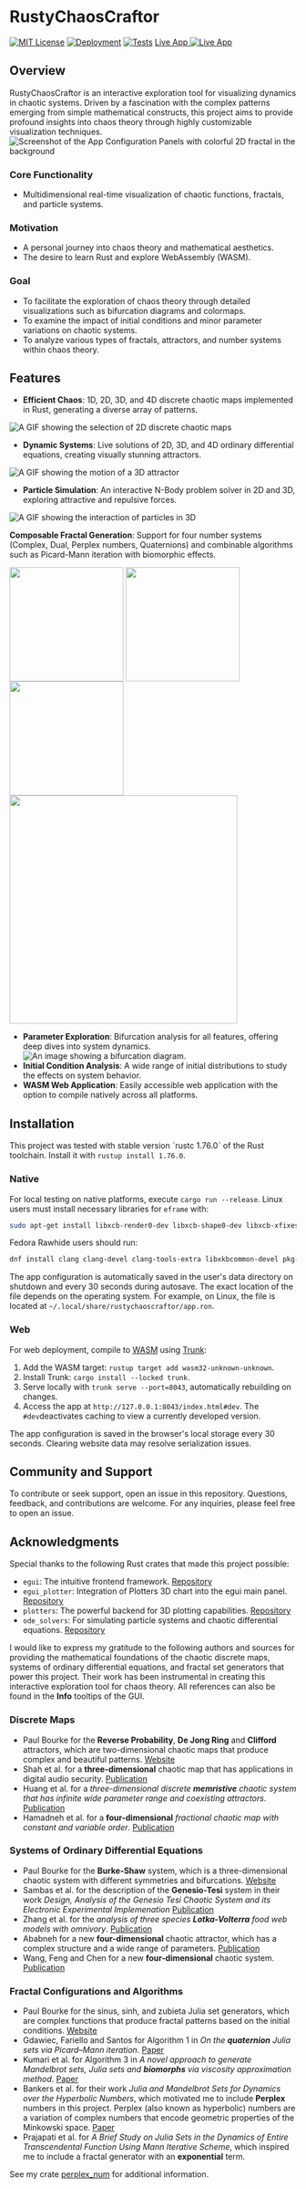 # RustyChaosCraftor
[![MIT License](https://img.shields.io/badge/license-MIT-blue.svg)](./LICENSE) [![Deployment](https://github.com/tomtuamnuq/rusty-chaos-craftor/actions/workflows/pages.yml/badge.svg)](https://github.com/tomtuamnuq/rusty-chaos-craftor/actions/workflows/pages.yml) 
[![Tests](https://github.com/tomtuamnuq/rusty-chaos-craftor/actions/workflows/test.yml/badge.svg)](https://github.com/tomtuamnuq/rusty-chaos-craftor/actions/workflows/test.yml) 
[Live App ![Live App](./assets/icon_ios_touch_192.png)](https://tomtuamnuq.github.io/rusty-chaos-craftor/) 
## Overview
RustyChaosCraftor is an interactive exploration tool for visualizing dynamics in chaotic systems. Driven by a fascination with the complex patterns emerging from simple mathematical constructs, this project aims to provide profound insights into chaos theory through highly customizable visualization techniques.
![Screenshot of the App Configuration Panels with colorful 2D fractal in the background](./assets/screenshots/conf_plot_init.jpg)

### Core Functionality
- Multidimensional real-time visualization of chaotic functions, fractals, and particle systems.

### Motivation
- A personal journey into chaos theory and mathematical aesthetics.
- The desire to learn Rust and explore WebAssembly (WASM).

### Goal
- To facilitate the exploration of chaos theory through detailed visualizations such as bifurcation diagrams and colormaps.
- To examine the impact of initial conditions and minor parameter variations on chaotic systems.
- To analyze various types of fractals, attractors, and number systems within chaos theory.

## Features
- **Efficient Chaos**: 1D, 2D, 3D, and 4D discrete chaotic maps implemented in Rust, generating a diverse array of patterns.

![A GIF showing the selection of 2D discrete chaotic maps](https://media.giphy.com/media/v1.Y2lkPTc5MGI3NjExYmNhcnMxcDNlMGlsdTNmYmdicnFlN3I5NHJmeXJrMGtlZDI0aWxkdiZlcD12MV9pbnRlcm5hbF9naWZfYnlfaWQmY3Q9Zw/zeVNvPBpRbz5GdfNPy/giphy.gif)

[comment]: (./assets/screenshots/select_maps.gif)

- **Dynamic Systems**: Live solutions of 2D, 3D, and 4D ordinary differential equations, creating visually stunning attractors.

![A GIF showing the motion of a 3D attractor](https://media.giphy.com/media/v1.Y2lkPTc5MGI3NjExYm9uY3hqb2Q2MWVsZXZ1NnBsdTQwb3B6amk3MnEweGJwYXM4eWZjaiZlcD12MV9pbnRlcm5hbF9naWZfYnlfaWQmY3Q9Zw/BRcXTsN1us4WqWjuvM/giphy.gif)

[comment]: (./assets/screenshots/attractor_rikitake.gif)

- **Particle Simulation**: An interactive N-Body problem solver in 2D and 3D, exploring attractive and repulsive forces.

![A GIF showing the interaction of particles in 3D](https://media.giphy.com/media/v1.Y2lkPTc5MGI3NjExZnpwNGF5ZXV4M2I0ajFnaGEwazAxZHJpcnNicHR3YjFsazI5ZTZrYiZlcD12MV9pbnRlcm5hbF9naWZfYnlfaWQmY3Q9Zw/UwJe1Gc1yE92okFD7N/giphy.gif)

[comment]: (./assets/screenshots/particle_3d.gif)


**Composable Fractal Generation**: Support for four number systems (Complex, Dual, Perplex numbers, Quaternions) and combinable algorithms such as Picard-Mann iteration with biomorphic effects.

<p float="left">
  <img align="top" src="https://media.giphy.com/media/v1.Y2lkPTc5MGI3NjExNTJtY24yYjJoaDY5bjhzajg2b2lrNnlhZGdqcXk4b3A3eW8xMzN6NyZlcD12MV9pbnRlcm5hbF9naWZfYnlfaWQmY3Q9Zw/oKWj1QInSjgnolonqi/giphy-downsized-large.gif"  width="200" />
  <img align="top" src="./assets/screenshots/complex_biomorph_combi.jpg "width="200" /> 
  <img align="top" src="https://media.giphy.com/media/v1.Y2lkPTc5MGI3NjExeHk4bjl2YmRpdG9oaHg0d2I1NjN5NGJ2eHZtaHh1MGl4Z2Zqam9ncyZlcD12MV9pbnRlcm5hbF9naWZfYnlfaWQmY3Q9Zw/GkOsWMLuC26uSXYFA7/giphy.gif"  width="200" />
  <img align="top" src="./assets/screenshots/fractal_quaternion_sinus.jpg "width="400" /> 
</p>

- **Parameter Exploration**: Bifurcation analysis for all features, offering deep dives into system dynamics.
![An image showing a bifurcation diagram.](./assets/screenshots/bifurcation_zaslavskii_eps.jpg)
- **Initial Condition Analysis**: A wide range of initial distributions to study the effects on system behavior.
- **WASM Web Application**: Easily accessible web application with the option to compile natively across all platforms.

## Installation
This project was tested with stable version ˋrustc 1.76.0ˋ of the Rust toolchain. Install it with `rustup install 1.76.0`.

### Native
For local testing on native platforms, execute `cargo run --release`. Linux users must install necessary libraries for `eframe` with:

```bash
sudo apt-get install libxcb-render0-dev libxcb-shape0-dev libxcb-xfixes0-dev libxkbcommon-dev libssl-dev
```

Fedora Rawhide users should run:

```bash
dnf install clang clang-devel clang-tools-extra libxkbcommon-devel pkg-config openssl-devel libxcb-devel gtk3-devel atk fontconfig-devel
```

The app configuration is automatically saved in the user's data directory on shutdown and every 30 seconds during autosave. The exact location of the file depends on the operating system. For example, on Linux, the file is located at `~/.local/share/rustychaoscraftor/app.ron`.

### Web
For web deployment, compile to [WASM](https://en.wikipedia.org/wiki/WebAssembly) using [Trunk](https://trunkrs.dev/):
1. Add the WASM target: `rustup target add wasm32-unknown-unknown`.
2. Install Trunk: `cargo install --locked trunk`.
3. Serve locally with `trunk serve --port=8043`, automatically rebuilding on changes.
4. Access the app at `http://127.0.0.1:8043/index.html#dev`. The `#dev`deactivates caching to view a currently developed version.

The app configuration is saved in the browser's local storage every 30 seconds. Clearing website data may resolve serialization issues.

## Community and Support
To contribute or seek support, open an issue in this repository. Questions, feedback, and contributions are welcome. For any inquiries, please feel free to open an issue.

## Acknowledgments
Special thanks to the following Rust crates that made this project possible:

- `egui`: The intuitive frontend framework. [Repository](https://github.com/emilk/egui)
- `egui_plotter`: Integration of Plotters 3D chart into the egui main panel. [Repository](https://docs.rs/egui-plotter)
- `plotters`: The powerful backend for 3D plotting capabilities. [Repository](https://github.com/plotters-rs)
- `ode_solvers`: For simulating particle systems and chaotic differential equations. [Repository](https://github.com/srenevey/ode-solvers)

I would like to express my gratitude to the following authors and sources for providing the mathematical foundations of the chaotic discrete maps, systems of ordinary differential equations, and fractal set generators that power this project. Their work has been instrumental in creating this interactive exploration tool for chaos theory. All references can also be found in the **Info** tooltips of the GUI.

### Discrete Maps
- Paul Bourke for the **Reverse Probability**, **De Jong Ring** and **Clifford** attractors, which are two-dimensional chaotic maps that produce complex and beautiful patterns. [Website](https://paulbourke.net/fractals/)
- Shah et al. for a **three-dimensional** chaotic map that has applications in digital audio security. [Publication](https://doi.org/10.1007/s11042-021-10697-3)
- Huang et al. for a *three-dimensional discrete **memristive** chaotic system that has infinite wide parameter range and coexisting attractors*. [Publication](http://dx.doi.org/10.21203/rs.3.rs-1109068/v1)
- Hamadneh et al. for a **four-dimensional** *fractional chaotic map with constant and variable order*. [Publication](https://doi.org/10.3390/math11204332)

### Systems of Ordinary Differential Equations
- Paul Bourke for the **Burke-Shaw** system, which is a three-dimensional chaotic system with different symmetries and bifurcations. [Website](https://paulbourke.net/fractals/burkeshaw)
- Sambas et al. for the description of the **Genesio-Tesi** system in their work *Design, Analysis of the Genesio Tesi Chaotic System and its Electronic Experimental Implemenation* [Publication](https://www.researchgate.net/publication/303369826_Design_analysis_of_the_Genesio-Tesi_chaotic_system_and_its_electronic_experimental_implementation)
- Zhang et al. for the *analysis of three species **Lotka-Volterra** food web models with omnivory*. [Publication](https://doi.org/10.1016/j.jmaa.2015.01.035)
- Ababneh for a new **four-dimensional** chaotic attractor, which has a complex structure and a wide range of parameters. [Publication](https://doi.org/10.1016/j.asej.2016.08.020)
- Wang, Feng and Chen for a new **four-dimensional** chaotic system. [Publication](https://doi.org/10.3389/fphy.2022.906138)

### Fractal Configurations and Algorithms
- Paul Bourke for the sinus, sinh, and zubieta Julia set generators, which are complex functions that produce fractal patterns based on the initial conditions. [Website](https://paulbourke.net/fractals/)
- Gdawiec, Fariello and Santos for Algorithm 1 in *On the **quaternion** Julia sets via Picard–Mann iteration*. [Paper](https://doi.org/10.1007/s11071-023-08785-0)
- Kumari et al. for Algorithm 3 in *A novel approach to generate Mandelbrot sets, Julia sets and **biomorphs** via viscosity approximation method*. [Paper](https://doi.org/10.1016/j.chaos.2022.112540)
- Bankers et al. for their work *Julia and Mandelbrot Sets for Dynamics over the Hyperbolic Numbers*, which motivated me to include **Perplex** numbers in this project. Perplex (also known as hyperbolic) numbers are a variation of complex numbers that encode geometric properties of the Minkowski space. [Paper](https://doi.org/10.3390/fractalfract3010006)
- Prajapati et al. for *A Brief Study on Julia Sets in the Dynamics of Entire Transcendental Function Using Mann Iterative Scheme*, which inspired me to include a fractal generator with an **exponential** term. 

See my crate [perplex_num](https://github.com/tomtuamnuq/perplex_num) for additional information.